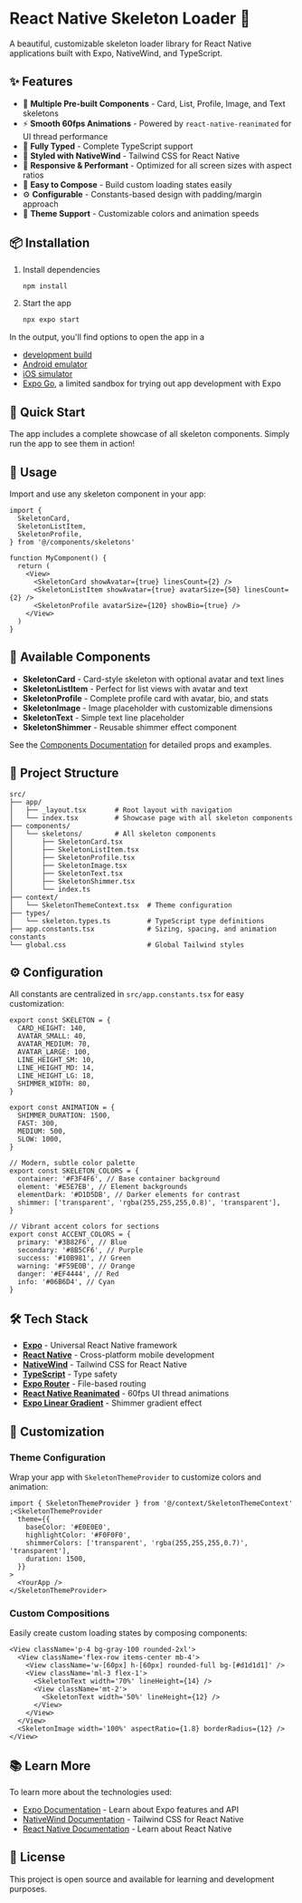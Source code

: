 # React Native Skeleton Loader 🎨

A beautiful, customizable skeleton loader library for React Native applications built with Expo, NativeWind, and TypeScript.

## ✨ Features

- 🎨 **Multiple Pre-built Components** - Card, List, Profile, Image, and Text skeletons
- ⚡ **Smooth 60fps Animations** - Powered by `react-native-reanimated` for UI thread performance
- 🎯 **Fully Typed** - Complete TypeScript support
- 💅 **Styled with NativeWind** - Tailwind CSS for React Native
- 📱 **Responsive & Performant** - Optimized for all screen sizes with aspect ratios
- 🔧 **Easy to Compose** - Build custom loading states easily
- ⚙️ **Configurable** - Constants-based design with padding/margin approach
- 🎨 **Theme Support** - Customizable colors and animation speeds

## 📦 Installation

1. Install dependencies

   ```bash
   npm install
   ```

2. Start the app

   ```bash
   npx expo start
   ```

In the output, you'll find options to open the app in a

- [development build](https://docs.expo.dev/develop/development-builds/introduction/)
- [Android emulator](https://docs.expo.dev/workflow/android-studio-emulator/)
- [iOS simulator](https://docs.expo.dev/workflow/ios-simulator/)
- [Expo Go](https://expo.dev/go), a limited sandbox for trying out app development with Expo

## 🚀 Quick Start

The app includes a complete showcase of all skeleton components. Simply run the app to see them in action!

## 📖 Usage

Import and use any skeleton component in your app:

```tsx
import {
  SkeletonCard,
  SkeletonListItem,
  SkeletonProfile,
} from '@/components/skeletons'

function MyComponent() {
  return (
    <View>
      <SkeletonCard showAvatar={true} linesCount={2} />
      <SkeletonListItem showAvatar={true} avatarSize={50} linesCount={2} />
      <SkeletonProfile avatarSize={120} showBio={true} />
    </View>
  )
}
```

## 🧩 Available Components

- **SkeletonCard** - Card-style skeleton with optional avatar and text lines
- **SkeletonListItem** - Perfect for list views with avatar and text
- **SkeletonProfile** - Complete profile card with avatar, bio, and stats
- **SkeletonImage** - Image placeholder with customizable dimensions
- **SkeletonText** - Simple text line placeholder
- **SkeletonShimmer** - Reusable shimmer effect component

See the [Components Documentation](./src/components/README.md) for detailed props and examples.

## 📁 Project Structure

```text
src/
├── app/
│   ├── _layout.tsx       # Root layout with navigation
│   └── index.tsx         # Showcase page with all skeleton components
├── components/
│   └── skeletons/        # All skeleton components
│       ├── SkeletonCard.tsx
│       ├── SkeletonListItem.tsx
│       ├── SkeletonProfile.tsx
│       ├── SkeletonImage.tsx
│       ├── SkeletonText.tsx
│       ├── SkeletonShimmer.tsx
│       └── index.ts
├── context/
│   └── SkeletonThemeContext.tsx  # Theme configuration
├── types/
│   └── skeleton.types.ts         # TypeScript type definitions
├── app.constants.tsx             # Sizing, spacing, and animation constants
└── global.css                    # Global Tailwind styles
```

## ⚙️ Configuration

All constants are centralized in `src/app.constants.tsx` for easy customization:

```tsx
export const SKELETON = {
  CARD_HEIGHT: 140,
  AVATAR_SMALL: 40,
  AVATAR_MEDIUM: 70,
  AVATAR_LARGE: 100,
  LINE_HEIGHT_SM: 10,
  LINE_HEIGHT_MD: 14,
  LINE_HEIGHT_LG: 18,
  SHIMMER_WIDTH: 80,
}

export const ANIMATION = {
  SHIMMER_DURATION: 1500,
  FAST: 300,
  MEDIUM: 500,
  SLOW: 1000,
}

// Modern, subtle color palette
export const SKELETON_COLORS = {
  container: '#F3F4F6', // Base container background
  element: '#E5E7EB', // Element backgrounds
  elementDark: '#D1D5DB', // Darker elements for contrast
  shimmer: ['transparent', 'rgba(255,255,255,0.8)', 'transparent'],
}

// Vibrant accent colors for sections
export const ACCENT_COLORS = {
  primary: '#3B82F6', // Blue
  secondary: '#8B5CF6', // Purple
  success: '#10B981', // Green
  warning: '#F59E0B', // Orange
  danger: '#EF4444', // Red
  info: '#06B6D4', // Cyan
}
```

## 🛠️ Tech Stack

- **[Expo](https://expo.dev)** - Universal React Native framework
- **[React Native](https://reactnative.dev)** - Cross-platform mobile development
- **[NativeWind](https://www.nativewind.dev/)** - Tailwind CSS for React Native
- **[TypeScript](https://www.typescriptlang.org/)** - Type safety
- **[Expo Router](https://docs.expo.dev/router/introduction/)** - File-based routing
- **[React Native Reanimated](https://docs.swmansion.com/react-native-reanimated/)** - 60fps UI thread animations
- **[Expo Linear Gradient](https://docs.expo.dev/versions/latest/sdk/linear-gradient/)** - Shimmer gradient effect

## 🎨 Customization

### Theme Configuration

Wrap your app with `SkeletonThemeProvider` to customize colors and animation:

```tsx
import { SkeletonThemeProvider } from '@/context/SkeletonThemeContext'
;<SkeletonThemeProvider
  theme={{
    baseColor: '#E0E0E0',
    highlightColor: '#F0F0F0',
    shimmerColors: ['transparent', 'rgba(255,255,255,0.7)', 'transparent'],
    duration: 1500,
  }}
>
  <YourApp />
</SkeletonThemeProvider>
```

### Custom Compositions

Easily create custom loading states by composing components:

```tsx
<View className='p-4 bg-gray-100 rounded-2xl'>
  <View className='flex-row items-center mb-4'>
    <View className='w-[60px] h-[60px] rounded-full bg-[#d1d1d1]' />
    <View className='ml-3 flex-1'>
      <SkeletonText width='70%' lineHeight={14} />
      <View className='mt-2'>
        <SkeletonText width='50%' lineHeight={12} />
      </View>
    </View>
  </View>
  <SkeletonImage width='100%' aspectRatio={1.8} borderRadius={12} />
</View>
```

## 📚 Learn More

To learn more about the technologies used:

- [Expo Documentation](https://docs.expo.dev/) - Learn about Expo features and API
- [NativeWind Documentation](https://www.nativewind.dev/) - Tailwind CSS for React Native
- [React Native Documentation](https://reactnative.dev/) - Learn about React Native

## 📝 License

This project is open source and available for learning and development purposes.
